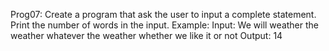 Prog07: Create a program that ask the user to input a complete statement. Print the number of words in the input.
Example:
Input: We will weather the weather whatever the weather whether we like it or not
Output: 14
